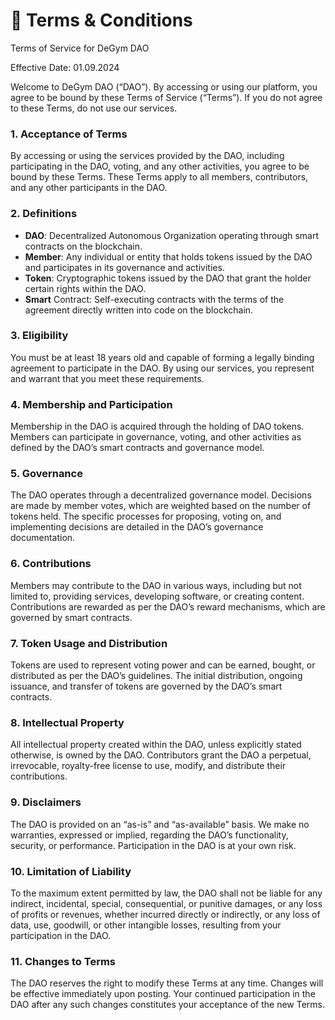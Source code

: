 # 📜 Terms & Conditions

Terms of Service for DeGym DAO

Effective Date: 01.09.2024

Welcome to DeGym DAO (“DAO”). By accessing or using our platform, you agree to be bound by these Terms of Service (“Terms”). If you do not agree to these Terms, do not use our services.


### 1. Acceptance of Terms

By accessing or using the services provided by the DAO, including participating in the DAO, voting, and any other activities, you agree to be bound by these Terms. These Terms apply to all members, contributors, and any other participants in the DAO.

### 2. Definitions

* **DAO**: Decentralized Autonomous Organization operating through smart contracts on the blockchain.
* **Member**: Any individual or entity that holds tokens issued by the DAO and participates in its governance and activities.
* **Token**: Cryptographic tokens issued by the DAO that grant the holder certain rights within the DAO.
* **Smart** Contract: Self-executing contracts with the terms of the agreement directly written into code on the blockchain.


### 3. Eligibility

You must be at least 18 years old and capable of forming a legally binding agreement to participate in the DAO. By using our services, you represent and warrant that you meet these requirements.

### 4. Membership and Participation

Membership in the DAO is acquired through the holding of DAO tokens. Members can participate in governance, voting, and other activities as defined by the DAO’s smart contracts and governance model.

### 5. Governance

The DAO operates through a decentralized governance model. Decisions are made by member votes, which are weighted based on the number of tokens held. The specific processes for proposing, voting on, and implementing decisions are detailed in the DAO’s governance documentation.

### 6. Contributions

Members may contribute to the DAO in various ways, including but not limited to, providing services, developing software, or creating content. Contributions are rewarded as per the DAO’s reward mechanisms, which are governed by smart contracts.

### 7. Token Usage and Distribution

Tokens are used to represent voting power and can be earned, bought, or distributed as per the DAO’s guidelines. The initial distribution, ongoing issuance, and transfer of tokens are governed by the DAO’s smart contracts.


### 8. Intellectual Property

All intellectual property created within the DAO, unless explicitly stated otherwise, is owned by the DAO. Contributors grant the DAO a perpetual, irrevocable, royalty-free license to use, modify, and distribute their contributions.

### 9. Disclaimers

The DAO is provided on an “as-is” and “as-available” basis. We make no warranties, expressed or implied, regarding the DAO’s functionality, security, or performance. Participation in the DAO is at your own risk.


### 10. Limitation of Liability

To the maximum extent permitted by law, the DAO shall not be liable for any indirect, incidental, special, consequential, or punitive damages, or any loss of profits or revenues, whether incurred directly or indirectly, or any loss of data, use, goodwill, or other intangible losses, resulting from your participation in the DAO.

### 11. Changes to Terms

The DAO reserves the right to modify these Terms at any time. Changes will be effective immediately upon posting. Your continued participation in the DAO after any such changes constitutes your acceptance of the new Terms.